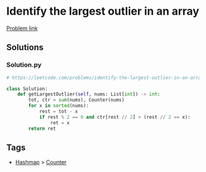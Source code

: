 # Identify the largest outlier in an array

[Problem link](https://leetcode.com/problems/identify-the-largest-outlier-in-an-array/)

## Solutions


### Solution.py
```py
# https://leetcode.com/problems/identify-the-largest-outlier-in-an-array/

class Solution:
    def getLargestOutlier(self, nums: List[int]) -> int:
        tot, ctr = sum(nums), Counter(nums)
        for x in sorted(nums):
            rest = tot - x
            if rest % 2 == 0 and ctr[rest // 2] > (rest // 2 == x):
                ret = x
        return ret
```
## Tags

* [Hashmap](/Collections/hashmap.md#hashmap) > [Counter](/Collections/hashmap.md#counter)

